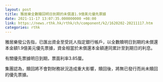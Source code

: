 ```yaml
---
layout: post
title: 雅居樂全數贖回明日到期的未償還1.9億美元優先票據
date: 2021-11-17 13:07:35.000000000 +08:00
link: https://news.rthk.hk/rthk/ch/component/k2/1620202-20211117.htm
categories: rthk
---
```


雅居樂發公告指，已匯出資金至受託人指定銀行帳戶，以全數贖明日到期的未償還本金額1.9億美元優先票據，資金相當於未償還本金額連同累計至到期日的利息。

有關優先票據明日到期，票面利率3.85厘。

集團認為，贖回將不會對財務狀況造成重大影響，贖回後，將無已發行而尚未贖回的優先票據。

